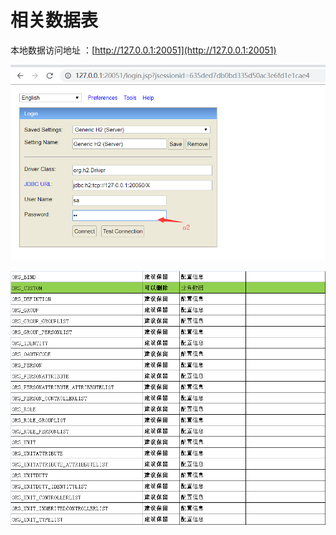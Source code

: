 # 相关数据表

本地数据访问地址 ：[http://127.0.0.1:20051](http://127.0.0.1:20051)

![](../../.gitbook/assets/image%20%2872%29.png)

![](../../.gitbook/assets/image%20%2845%29.png)

